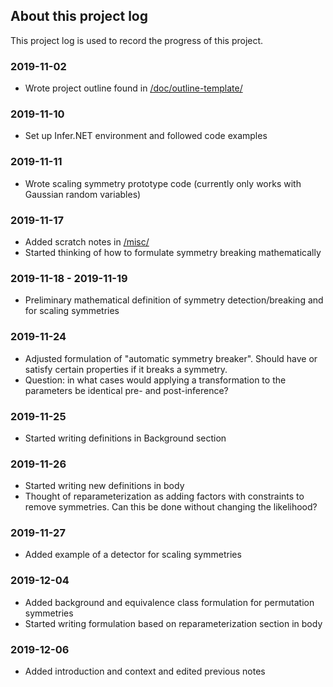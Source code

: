 ## About this project log

This project log is used to record the progress of this project.


### 2019-11-02

* Wrote project outline found in [/doc/outline-template/](https://github.com/chiukenny/kc-stat547c/tree/master/doc/outline-template)


### 2019-11-10

* Set up Infer.NET environment and followed code examples


### 2019-11-11

* Wrote scaling symmetry prototype code (currently only works with Gaussian random variables)


### 2019-11-17

* Added scratch notes in [/misc/](https://github.com/chiukenny/kc-stat547c/tree/master/misc)
* Started thinking of how to formulate symmetry breaking mathematically

### 2019-11-18 - 2019-11-19

* Preliminary mathematical definition of symmetry detection/breaking and for scaling symmetries

### 2019-11-24

* Adjusted formulation of "automatic symmetry breaker". Should have or satisfy certain properties if it breaks a symmetry.
* Question: in what cases would applying a transformation to the parameters be identical pre- and post-inference?

### 2019-11-25

* Started writing definitions in Background section

### 2019-11-26

* Started writing new definitions in body
* Thought of reparameterization as adding factors with constraints to remove symmetries. Can this be done without changing the likelihood?

### 2019-11-27

* Added example of a detector for scaling symmetries

### 2019-12-04

* Added background and equivalence class formulation for permutation symmetries
* Started writing formulation based on reparameterization section in body

### 2019-12-06

* Added introduction and context and edited previous notes